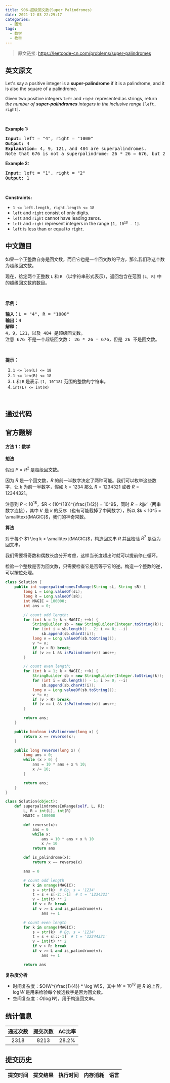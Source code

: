 ```yaml
---
title: 906-超级回文数(Super Palindromes)
date: 2021-12-03 22:29:17
categories:
  - 困难
tags:
  - 数学
  - 枚举
---
```


> 原文链接: https://leetcode-cn.com/problems/super-palindromes


## 英文原文
<div><p>Let&#39;s say a positive integer is a <strong>super-palindrome</strong> if it is a palindrome, and it is also the square of a palindrome.</p>

<p>Given two positive integers <code>left</code> and <code>right</code> represented as strings, return <em>the number of <strong>super-palindromes</strong> integers in the inclusive range</em> <code>[left, right]</code>.</p>

<p>&nbsp;</p>
<p><strong>Example 1:</strong></p>

<pre>
<strong>Input:</strong> left = &quot;4&quot;, right = &quot;1000&quot;
<strong>Output:</strong> 4
<strong>Explanation</strong>: 4, 9, 121, and 484 are superpalindromes.
Note that 676 is not a superpalindrome: 26 * 26 = 676, but 26 is not a palindrome.
</pre>

<p><strong>Example 2:</strong></p>

<pre>
<strong>Input:</strong> left = &quot;1&quot;, right = &quot;2&quot;
<strong>Output:</strong> 1
</pre>

<p>&nbsp;</p>
<p><strong>Constraints:</strong></p>

<ul>
	<li><code>1 &lt;= left.length, right.length &lt;= 18</code></li>
	<li><code>left</code> and <code>right</code> consist of only digits.</li>
	<li><code>left</code> and <code>right</code> cannot have leading zeros.</li>
	<li><code>left</code> and <code>right</code> represent integers in the range <code>[1, 10<sup>18</sup> - 1]</code>.</li>
	<li><code>left</code> is less than or equal to <code>right</code>.</li>
</ul>
</div>

## 中文题目
<div><p>如果一个正整数自身是回文数，而且它也是一个回文数的平方，那么我们称这个数为超级回文数。</p>

<p>现在，给定两个正整数&nbsp;<code>L</code> 和&nbsp;<code>R</code> （以字符串形式表示），返回包含在范围 <code>[L, R]</code> 中的超级回文数的数目。</p>

<p>&nbsp;</p>

<p><strong>示例：</strong></p>

<pre><strong>输入：</strong>L = &quot;4&quot;, R = &quot;1000&quot;
<strong>输出：</strong>4
<strong>解释：
</strong>4，9，121，以及 484 是超级回文数。
注意 676 不是一个超级回文数： 26 * 26 = 676，但是 26 不是回文数。</pre>

<p>&nbsp;</p>

<p><strong>提示：</strong></p>

<ol>
	<li><code>1 &lt;= len(L) &lt;= 18</code></li>
	<li><code>1 &lt;= len(R) &lt;= 18</code></li>
	<li><code>L</code> 和&nbsp;<code>R</code>&nbsp;是表示&nbsp;<code>[1, 10^18)</code>&nbsp;范围的整数的字符串。</li>
	<li><code>int(L) &lt;= int(R)</code></li>
</ol>

<p>&nbsp;</p>
</div>

## 通过代码
<RecoDemo>
</RecoDemo>


## 官方题解
#### 方法 1：数学

**想法**

假设 $P = R^2$ 是超级回文数。

因为 $R$ 是一个回文数，$R$ 的前一半数字决定了两种可能。我们可以枚举这些数字，让 $k$ 为前一半数字，假如 $k = 1234$ 那么 $R = 1234321$ 或者 $R = 12344321$。

注意到 $P < 10^{18}$，$R < (10^{18})^{\frac{1}{2}} = 10^9$，同时 $R = k \| k'$（两串数字连接），其中 $k'$ 是 $k$ 的反序（也有可能截掉了中间数字），所以 $k < 10^5 = \small\text{MAGIC}$，我们的神奇常数。

**算法**

对于每个 $1 \leq k < \small\text{MAGIC}$，构造回文串 $R$ 并且检验 $R^2$ 是否为回文串。

我们需要将奇数和偶数长度分开考虑，这样当长度超出时就可以提前停止循环。

检验一个整数是否为回文数，只需要检查它是否等于它的逆。构造一个整数的逆，可以按位处理。

```Java []
class Solution {
    public int superpalindromesInRange(String sL, String sR) {
        long L = Long.valueOf(sL);
        long R = Long.valueOf(sR);
        int MAGIC = 100000;
        int ans = 0;

        // count odd length;
        for (int k = 1; k < MAGIC; ++k) {
            StringBuilder sb = new StringBuilder(Integer.toString(k));
            for (int i = sb.length() - 2; i >= 0; --i)
                sb.append(sb.charAt(i));
            long v = Long.valueOf(sb.toString());
            v *= v;
            if (v > R) break;
            if (v >= L && isPalindrome(v)) ans++;
        }

        // count even length;
        for (int k = 1; k < MAGIC; ++k) {
            StringBuilder sb = new StringBuilder(Integer.toString(k));
            for (int i = sb.length() - 1; i >= 0; --i)
                sb.append(sb.charAt(i));
            long v = Long.valueOf(sb.toString());
            v *= v;
            if (v > R) break;
            if (v >= L && isPalindrome(v)) ans++;
        }

        return ans;
    }

    public boolean isPalindrome(long x) {
        return x == reverse(x);
    }

    public long reverse(long x) {
        long ans = 0;
        while (x > 0) {
            ans = 10 * ans + x % 10;
            x /= 10;
        }

        return ans;
    }
}
```

```Python []
class Solution(object):
    def superpalindromesInRange(self, L, R):
        L, R = int(L), int(R)
        MAGIC = 100000

        def reverse(x):
            ans = 0
            while x:
                ans = 10 * ans + x % 10
                x /= 10
            return ans

        def is_palindrome(x):
            return x == reverse(x)

        ans = 0

        # count odd length
        for k in xrange(MAGIC):
            s = str(k)  # Eg. s = '1234'
            t = s + s[-2::-1]  # t = '1234321'
            v = int(t) ** 2
            if v > R: break
            if v >= L and is_palindrome(v):
                ans += 1

        # count even length
        for k in xrange(MAGIC):
            s = str(k)  # Eg. s = '1234'
            t = s + s[::-1]  # t = '12344321'
            v = int(t) ** 2
            if v > R: break
            if v >= L and is_palindrome(v):
                ans += 1

        return ans
```

**复杂度分析**

* 时间复杂度：$O(W^{\frac{1}{4}} * \log W)$，其中 $W = 10^{18}$ 是 $R$ 的上界。$\log W$ 是用来检验每个候选数字是否为回文数。
* 空间复杂度：$O(\log W)$，用于构造回文串。

## 统计信息
| 通过次数 | 提交次数 | AC比率 |
| :------: | :------: | :------: |
|    2318    |    8213    |   28.2%   |

## 提交历史
| 提交时间 | 提交结果 | 执行时间 |  内存消耗  | 语言 |
| :------: | :------: | :------: | :--------: | :--------: |
